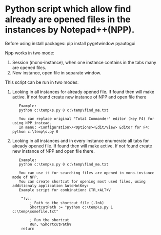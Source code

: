 # Python script which allow find already are opened files in the instances by Notepad++(NPP).

Before using install packages:
	pip install pygetwindow pyautogui

Npp works in two mode:
1. 	Session (mono-instance), when one instance contains in the tabs many are opened files.
2. 	New instance, open file in separate window.

This script can be run in two modes:
1. 	Looking in all instances for already opened file.
		   If found then will make active.
		   If not found create new instance of NPP and open file there

		   Example:
		   python c:\temp\s.py 0 c:\temp\find_me.txt

		   You can replace original "Total Commander" editor (key F4) for using NPP instead.
		   In menu: <Configuration>/<Options><Edit/View> Editor for F4: python c:\temp\s.py 0

2. 	Looking in all instances and in every instance enumerate all tabs for already opened file.
		   If found then will make active.
		   If not found create new instance of NPP and open file there.

		   Example:
		   python c:\temp\s.py 0 c:\temp\find_me.txt

		   You can use it for searching files are opened in mono-instance mode of NPP.
		   You can create shortcut for opening most used files, using additionaly application AutoHotKey:
		   Example script for combination: CTRL+ALT+V

			^!v::
				; Path to the shortcut file (.lnk)
				ShortcutPath := "python c:\temp\s.py 1 c:\temp\somefile.txt"

				; Run the shortcut
				Run, %ShortcutPath%
			return